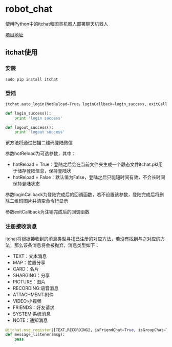 # robot_chat
使用Python中的itchat和图灵机器人部署聊天机器人

[项目地址](https://itchat.readthedocs.io/zh/latest/)

## itchat使用

### 安装

```
sudo pip install itchat
```

### 登陆

```python
itchat.auto_login(hotReload=True，loginCallback=login_success, exitCallback=logout_success)

def login_success():
    print 'login success'

def logout_success():
    print 'logout success'
```

该方法将通过扫描二维码登陆微信

参数hotReload为可选参数，其中：

- hotReload = True：登陆之后会在当前文件夹生成一个静态文件itchat.pkl用于储存登陆信息，保持登陆状
- hotReload = False：默认值为False，登陆之后只能短时间有效，不会长时间保持登陆状态

参数loginCallback为登陆完成后的回调函数，若不设置该参数，登陆完成后将删除二维码图片并清空命令行显示

参数exitCallback为注销完成后的回调函数

### 注册接收消息

itchat将根据接收到的消息类型寻找已注册的对应方法，若没有找到与之对应的方法，那么该条消息将会被抛弃，消息类型如下：

- TEXT：文本消息
- MAP：位置分享
- CARD：名片
- SHARGING：分享
- PICTURE：图片
- RECORDING:语音消息
- ATTACHMENT:附件
- VIDEO:小视频
- FRIENDS：好友请求
- SYSTEM:系统消息
- NOTE：通知消息

```python
@itchat.msg_register([TEXT,RECORDING], isFriendChat=True, isGroupChat=True,isMpChat=True)
def message_listener(msg):
    pass
```